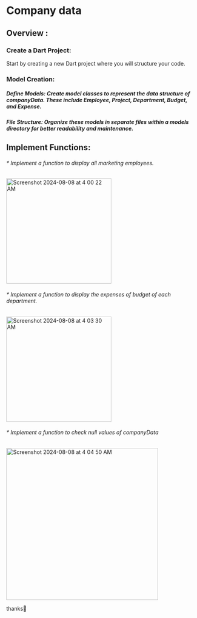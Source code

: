 
# Company data 

## Overview :

### Create a Dart Project:
Start by creating a new Dart project where you will structure your code.
 ### Model Creation:
##### Define Models: Create model classes to represent the data structure of companyData. These include Employee, Project, Department, Budget, and Expense.
##### File Structure: Organize these models in separate files within a models directory for better readability and maintenance.


 ## Implement Functions:
 ###### * Implement a function to display all marketing employees.

<img width="277" alt="Screenshot 2024-08-08 at 4 00 22 AM" src="https://github.com/user-attachments/assets/ebfbc888-51b3-446f-8f6f-022344f9204e">
 
###### * Implement a function to display the expenses of budget of each department.
<img width="277" alt="Screenshot 2024-08-08 at 4 03 30 AM" src="https://github.com/user-attachments/assets/f6afc8ac-65c1-4924-9454-4167ffa0dcd3">

###### * Implement a function to check null values of companyData
<img width="400" alt="Screenshot 2024-08-08 at 4 04 50 AM" src="https://github.com/user-attachments/assets/33e9e19e-b4ae-42d0-b681-5657af44d744">



thanks🌺
